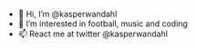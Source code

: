- 👋 Hi, I’m @kasperwandahl
- 👀 I’m interested in football, music and coding
- 📫 React me at twitter @kasperwandahl

<!---
kasperwandahl/kasperwandahl is a ✨ special ✨ repository because its `README.md` (this file) appears on your GitHub profile.
You can click the Preview link to take a look at your changes.
--->
